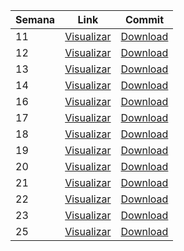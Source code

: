 Semana | Link | Commit 
------ | ------ | ------ 
11  | [Visualizar](https://github.com/treinaweb/multistack-ediaristas-api-nestjs/tree/semana11)  | [Download](https://github.com/treinaweb/multistack-ediaristas-api-nestjs/archive/refs/heads/semana11.zip)
12  | [Visualizar](https://github.com/treinaweb/multistack-ediaristas-api-nestjs/tree/semana12)  | [Download](https://github.com/treinaweb/multistack-ediaristas-api-nestjs/archive/refs/heads/semana12.zip) 
13  | [Visualizar](https://github.com/treinaweb/multistack-ediaristas-api-nestjs/tree/semana13)  | [Download](https://github.com/treinaweb/multistack-ediaristas-api-nestjs/archive/refs/heads/semana13.zip) 
14  | [Visualizar](https://github.com/treinaweb/multistack-ediaristas-api-nestjs/tree/semana14)  | [Download](https://github.com/treinaweb/multistack-ediaristas-api-nestjs/archive/refs/heads/semana14.zip) 
16  | [Visualizar](https://github.com/treinaweb/multistack-ediaristas-api-nestjs/tree/semana16)  | [Download](https://github.com/treinaweb/multistack-ediaristas-api-nestjs/archive/refs/heads/semana16.zip)
17  | [Visualizar](https://github.com/treinaweb/multistack-ediaristas-api-nestjs/tree/semana17)  | [Download](https://github.com/treinaweb/multistack-ediaristas-api-nestjs/archive/refs/heads/semana17.zip)
18  | [Visualizar](https://github.com/treinaweb/multistack-ediaristas-api-nestjs/tree/semana18)  | [Download](https://github.com/treinaweb/multistack-ediaristas-api-nestjs/archive/refs/heads/semana18.zip) 
19  | [Visualizar](https://github.com/treinaweb/multistack-ediaristas-api-nestjs/tree/semana19)  | [Download](https://github.com/treinaweb/multistack-ediaristas-api-nestjs/archive/refs/heads/semana19.zip)
20  | [Visualizar](https://github.com/treinaweb/multistack-ediaristas-api-nestjs/tree/semana20)  | [Download](https://github.com/treinaweb/multistack-ediaristas-api-nestjs/archive/refs/heads/semana20.zip)
21  | [Visualizar](https://github.com/treinaweb/multistack-ediaristas-api-nestjs/tree/semana21)  | [Download](https://github.com/treinaweb/multistack-ediaristas-api-nestjs/archive/refs/heads/semana21.zip) 
22  | [Visualizar](https://github.com/treinaweb/multistack-ediaristas-api-nestjs/tree/semana22)  | [Download](https://github.com/treinaweb/multistack-ediaristas-api-nestjs/archive/refs/heads/semana22.zip) 
23  | [Visualizar](https://github.com/treinaweb/multistack-ediaristas-api-nestjs/tree/semana23)  | [Download](https://github.com/treinaweb/multistack-ediaristas-api-nestjs/archive/refs/heads/semana23.zip) 
25  | [Visualizar](https://github.com/treinaweb/multistack-ediaristas-api-nestjs/tree/semana23)  | [Download](https://github.com/treinaweb/multistack-ediaristas-api-nestjs/archive/refs/heads/semana25.zip) 

